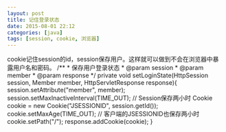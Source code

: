```yaml
---
layout: post
title: 记住登录状态
date: 2015-08-01 22:12
categories: [java]
tags: [session, cookie, 浏览器]
---
```

cookie记住session的id，session保存用户。这样就可以做到不会在浏览器中暴露用户名和密码。
	/**
	     * 保存用户登录状态
	     * @param session
	     * @param member
	     * @param response
	     */
	    private void setLoginState(HttpSession session, Member member, HttpServletResponse response){
	        session.setAttribute("member", member);
	        session.setMaxInactiveInterval(TIME_OUT);  // Session保存两小时
	        Cookie cookie = new Cookie("JSESSIONID", session.getId());
	        cookie.setMaxAge(TIME_OUT);  // 客户端的JSESSIONID也保存两小时
	        cookie.setPath("/");
	        response.addCookie(cookie);
	    }
